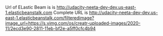 Url of ELastic Beam is is http://udacity-neeta-dev-dev.us-east-1.elasticbeanstalk.com
 Complete URL is 
http://udacity-neeta-dev-dev.us-east-1.elasticbeanstalk.com/filteredimage?image_url=https://s.yimg.com/os/creatr-uploaded-images/2020-11/2ecd3e90-2811-11eb-bf2e-a5ff0cfc4b94
